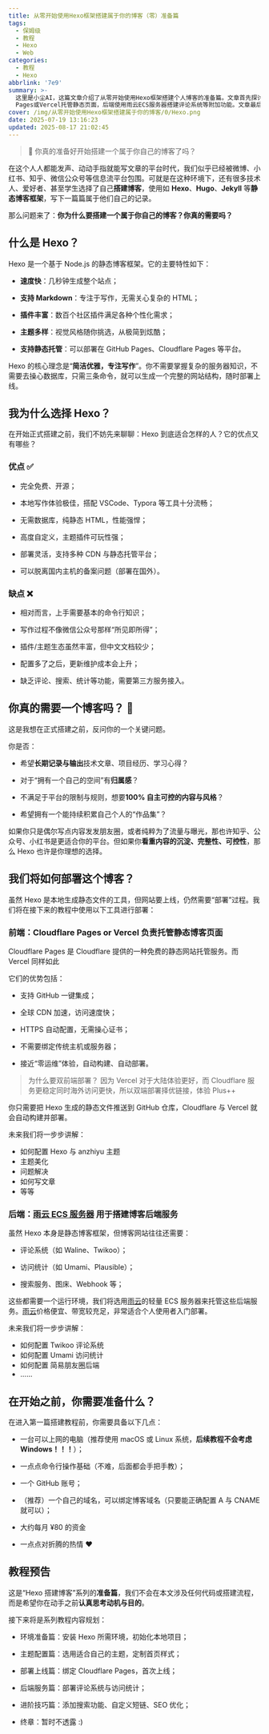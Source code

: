 ```yaml
---
title: 从零开始使用Hexo框架搭建属于你的博客（零）准备篇
tags:
  - 保姆级
  - 教程
  - Hexo
  - Web
categories:
  - 教程
  - Hexo
abbrlink: '7e9'
summary: >-
  这里是小尘AI，这篇文章介绍了从零开始使用Hexo框架搭建个人博客的准备篇。文章首先探讨了为什么要搭建个人博客，分析了Hexo框架的特点和优劣势，包括其快速生成、Markdown支持、插件丰富等优点，以及需要命令行基础、缺乏评论功能等缺点。作者引导读者思考是否真的需要一个博客，并介绍了后续教程将使用的部署方案：前端使用Cloudflare
  Pages或Vercel托管静态页面，后端使用雨云ECS服务器搭建评论系统等附加功能。文章最后列出了开始搭建前需要准备的软硬件条件，并预告了后续教程内容，包括环境准备、主题配置、部署上线等环节。
cover: /img/从零开始使用Hexo框架搭建属于你的博客/0/Hexo.png
date: 2025-07-19 13:16:23
updated: 2025-08-17 21:02:45
---
```


> 🚀 你真的准备好开始搭建一个属于你自己的博客了吗？

在这个人人都能发声、动动手指就能写文章的平台时代，我们似乎已经被微博、小红书、知乎、微信公众号等信息流平台包围。可就是在这种环境下，还有很多技术人、爱好者、甚至学生选择了自己**搭建博客**，使用如 **Hexo**、**Hugo**、**Jekyll** 等**静态博客框架**，写下一篇篇属于他们自己的记录。

那么问题来了：**你为什么要搭建一个属于你自己的博客？你真的需要吗？**

## 什么是 Hexo？

Hexo 是一个基于 Node.js 的静态博客框架。它的主要特性如下：

- **速度快**：几秒钟生成整个站点；

- **支持 Markdown**：专注于写作，无需关心复杂的 HTML；

- **插件丰富**：数百个社区插件满足各种个性化需求；

- **主题多样**：视觉风格随你挑选，从极简到炫酷；

- **支持静态托管**：可以部署在 GitHub Pages、Cloudflare Pages 等平台。

Hexo 的核心理念是“**简洁优雅，专注写作**”。你不需要掌握复杂的服务器知识，不需要去操心数据库，只需三条命令，就可以生成一个完整的网站结构，随时部署上线。

## 我为什么选择 Hexo？

在开始正式搭建之前，我们不妨先来聊聊：Hexo 到底适合怎样的人？它的优点又有哪些？

### 优点 ✅
- 完全免费、开源；

- 本地写作体验极佳，搭配 VSCode、Typora 等工具十分流畅；

- 无需数据库，纯静态 HTML，性能强悍；

- 高度自定义，主题插件可玩性强；

- 部署灵活，支持多种 CDN 与静态托管平台；

- 可以脱离国内主机的备案问题（部署在国外）。

### 缺点 ❌
- 相对而言，上手需要基本的命令行知识；

- 写作过程不像微信公众号那样“所见即所得”；

- 插件/主题生态虽然丰富，但中文文档较少；

- 配置多了之后，更新维护成本会上升；

- 缺乏评论、搜索、统计等功能，需要第三方服务接入。

## 你真的需要一个博客吗？ 🤔

这是我想在正式搭建之前，反问你的一个关键问题。

你是否：

- 希望**长期记录与输出**技术文章、项目经历、学习心得？

- 对于“拥有一个自己的空间”有**归属感**？

- 不满足于平台的限制与规则，想要**100% 自主可控的内容与风格**？

- 希望拥有一个能持续积累自己个人的“作品集”？

如果你只是偶尔写点内容发发朋友圈，或者纯粹为了流量与曝光，那也许知乎、公众号、小红书是更适合你的平台。但如果你**看重内容的沉淀、完整性、可控性**，那么 Hexo 也许是你理想的选择。

## 我们将如何部署这个博客？

虽然 Hexo 是本地生成静态文件的工具，但网站要上线，仍然需要“部署”过程。我们将在接下来的教程中使用以下工具进行部署：

### 前端：Cloudflare Pages or Vercel 负责托管静态博客页面

Cloudflare Pages 是 Cloudflare 提供的一种免费的静态网站托管服务。而 Vercel 同样如此

它们的优势包括：

- 支持 GitHub 一键集成；

- 全球 CDN 加速，访问速度快；

- HTTPS 自动配置，无需操心证书；

- 不需要绑定传统主机或服务器；

- 接近“零运维”体验，自动构建、自动部署。

> 为什么要双前端部署？
> 因为 Vercel 对于大陆体验更好，而 Cloudflare 服务更稳定同时海外访问更快，所以双端部署择优链接，体验 Plus++

你只需要把 Hexo 生成的静态文件推送到 GitHub 仓库，Cloudflare 与 Vercel 就会自动构建并部署。

未来我们将一步步讲解：

- 如何配置 Hexo 与 anzhiyu 主题
- 主题美化
- 问题解决
- 如何写文章
- 等等

### 后端：[雨云 ECS 服务器](https://www.rainyun.com/blxc123_) 用于搭建博客后端服务

虽然 Hexo 本身是静态博客框架，但博客网站往往还需要：

- 评论系统（如 Waline、Twikoo）；

- 访问统计（如 Umami、Plausible）；

- 搜索服务、图床、Webhook 等；

这些都需要一个运行环境，我们将选用[雨云](https://www.rainyun.com/blxc123_)的轻量 ECS 服务器来托管这些后端服务。[雨云](https://www.rainyun.com/blxc123_)价格便宜、带宽较充足，非常适合个人使用者入门部署。

未来我们将一步步讲解：

- 如何配置 Twikoo 评论系统
- 如何配置 Umami 访问统计
- 如何配置 简易朋友圈后端
- ......

## 在开始之前，你需要准备什么？

在进入第一篇搭建教程前，你需要具备以下几点：

- 一台可以上网的电脑（推荐使用 macOS 或 Linux 系统，**后续教程不会考虑Windows！！！**）；

- 一点点命令行操作基础（不难，后面都会手把手教）；

- 一个 GitHub 账号；

- （推荐）一个自己的域名，可以绑定博客域名（只要能正确配置 A 与 CNAME就可以）；

- 大约每月 ¥80 的资金

- 一点点对折腾的热情 ❤️

## 教程预告

这是“Hexo 搭建博客”系列的**准备篇**，我们不会在本文涉及任何代码或搭建流程，而是希望你在动手之前**认真思考动机与目的**。

接下来将是系列教程内容规划：

- 环境准备篇：安装 Hexo 所需环境，初始化本地项目；

- 主题配置篇：选用适合自己的主题，定制首页样式；

- 部署上线篇：绑定 Cloudflare Pages，首次上线；

- 后端服务篇：部署评论系统与访问统计；

- 进阶技巧篇：添加搜索功能、自定义短链、SEO 优化；

- 终章：暂时不透露 :)